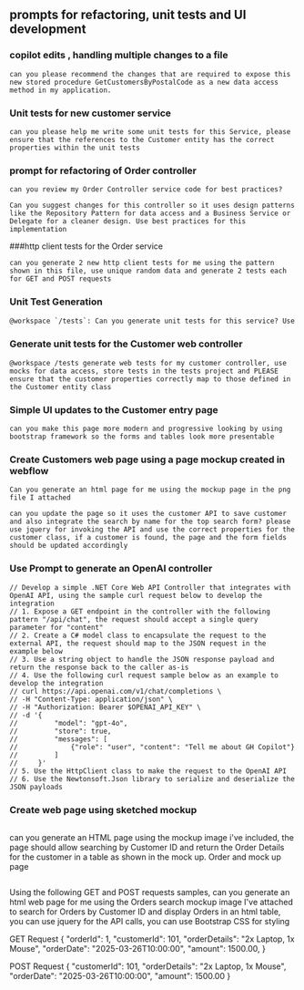 ## prompts for refactoring, unit tests and UI development

### copilot edits , handling multiple changes to a file
```
can you please recommend the changes that are required to expose this new stored procedure GetCustomersByPostalCode as a new data access method in my application.
```

### Unit tests for new customer service
```
can you please help me write some unit tests for this Service, please ensure that the references to the Customer entity has the correct properties within the unit tests
```

### prompt for refactoring of Order controller

```
can you review my Order Controller service code for best practices?
```

```
Can you suggest changes for this controller so it uses design patterns like the Repository Pattern for data access and a Business Service or Delegate for a cleaner design. Use best practices for this implementation
```

###http client tests for the Order service
```
can you generate 2 new http client tests for me using the pattern shown in this file, use unique random data and generate 2 tests each for GET and POST requests
```

### Unit Test Generation

```txt
@workspace `/tests`: Can you generate unit tests for this service? Use mocks for data access.
 ```

### Generate unit tests for the Customer web controller
```
@workspace /tests generate web tests for my customer controller, use mocks for data access, store tests in the tests project and PLEASE ensure that the customer properties correctly map to those defined in the Customer entity class
```


### Simple UI updates to the Customer entry page
```
can you make this page more modern and progressive looking by using bootstrap framework so the forms and tables look more presentable

```

### Create Customers web page using a page mockup created in webflow
```
Can you generate an html page for me using the mockup page in the png file I attached
```

```
can you update the page so it uses the customer API to save customer and also integrate the search by name for the top search form? please use jquery for invoking the API and use the correct properties for the customer class, if a customer is found, the page and the form fields should be updated accordingly
```

### Use Prompt to generate an OpenAI controller
```
// Develop a simple .NET Core Web API Controller that integrates with OpenAI API, using the sample curl request below to develop the integration
// 1. Expose a GET endpoint in the controller with the following pattern "/api/chat", the request should accept a single query parameter for "content"
// 2. Create a C# model class to encapsulate the request to the external API, the request should map to the JSON request in the example below
// 3. Use a string object to handle the JSON response payload and return the response back to the caller as-is
// 4. Use the following curl request sample below as an example to develop the integration
// curl https://api.openai.com/v1/chat/completions \
// -H "Content-Type: application/json" \
// -H "Authorization: Bearer $OPENAI_API_KEY" \
// -d '{
//         "model": "gpt-4o",
//         "store": true,
//         "messages": [
//             {"role": "user", "content": "Tell me about GH Copilot"}
//         ]
//     }'
// 5. Use the HttpClient class to make the request to the OpenAI API 
// 6. Use the Newtonsoft.Json library to serialize and deserialize the JSON payloads
```

### Create web page using sketched mockup 
```
```
can you generate an HTML page using the mockup image i've included, the page should allow searching by Customer ID and return the Order Details for the customer in a table as shown in the mock up. Order and mock up page
```

```
Using the following GET and POST requests samples, can you generate an html web page for me using the Orders search mockup image I've attached to search for Orders by Customer ID and display Orders in an html table, you can use jquery for the API calls, you can use Bootstrap CSS for styling

GET Request
{
  "orderId": 1,
  "customerId": 101,
  "orderDetails": "2x Laptop, 1x Mouse",
  "orderDate": "2025-03-26T10:00:00",
  "amount": 1500.00,
}

POST Request
{
  "customerId": 101,
  "orderDetails": "2x Laptop, 1x Mouse",
  "orderDate": "2025-03-26T10:00:00",
  "amount": 1500.00
}
```
